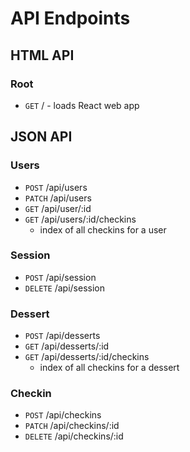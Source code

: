 # API Endpoints

## HTML API
### Root
+ `GET` / - loads React web app

## JSON API

### Users
+ `POST` /api/users
+ `PATCH` /api/users
+ `GET` /api/user/:id
+ `GET` /api/users/:id/checkins
  * index of all checkins for a user

### Session
+ `POST` /api/session
+ `DELETE` /api/session

### Dessert
+ `POST` /api/desserts
+ `GET` /api/desserts/:id
+ `GET` /api/desserts/:id/checkins
  * index of all checkins for a dessert

### Checkin
+ `POST` /api/checkins
+ `PATCH` /api/checkins/:id
+ `DELETE` /api/checkins/:id
